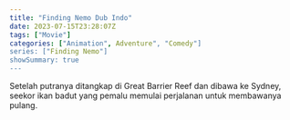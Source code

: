 ```yaml
---
title: "Finding Nemo Dub Indo"
date: 2023-07-15T23:28:07Z
tags: ["Movie"]
categories: ["Animation", Adventure", "Comedy"]
series: ["Finding Nemo"]
showSummary: true
---
```


Setelah putranya ditangkap di Great Barrier Reef dan dibawa ke Sydney, seekor ikan badut yang pemalu memulai perjalanan untuk membawanya pulang.

<mux-player stream-type="on-demand"
  src="https://kp3d-my.sharepoint.com/personal/ryoo_kp3d_onmicrosoft_com/_layouts/15/download.aspx?share=EdEJo-zgVTVEuuSh7sutWT8BnXrwdv33uDpJR0RxdziBkw" metadata-video-title="Finding Nemo Dub Indonesia" prefer-playback="mse" controls>
  </mux-player>
  
  
  <script src="https://cdn.jsdelivr.net/npm/@mux/mux-player"></script>
  
 <script id="L3zrmWSuWdKPuJym9KnR9zY02AePQxNv6z4CiGY00Sdxk" type="application/ld+json">
 {
  "@context": "https://schema.org/",
  "@type": "VideoObject",
  "name": "Finding Nemo Dub Indoesia",
  "contentUrl": "https://stream.mux.com/L3zrmWSuWdKPuJym9KnR9zY02AePQxNv6z4CiGY00Sdxk.m3u8",
  "thumbnailUrl": "https://www.themoviedb.org/t/p/original/zXdQ3xdewFCZnvIH7LjNR2C6vyZ.jpg?width=314&fit_mode=preserve&time=25",
  "uploadDate": "2023-07-15T23:28:07Z",
}

</script>